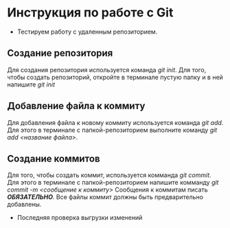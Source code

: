 # Инструкция по работе с Git

* Тестируем работу с удаленным репозиторием.

## Создание репозитория
Для создания репозитория используется команда *git init*. Для того, чтобы создать репозиторий, откройте в терминале пустую папку и в ней напишите *git init*

## Добавление файла к коммиту
Для добавления файла к новому коммиту используется команда *git add*. Для этого в терминале с папкой-репозиторием выполните команду *git add <название файла>*.

## Создание коммитов
Для того, чтобы создать коммит, используется комманда *git commit*. Для этого в терминале  с папкой-репозиторием напишите комманду *git commit -m <сообщение к коммиту>* Сообщения к коммитам писать ***ОБЯЗАТЕЛЬНО***.
Все файлы коммит должны быть предварительно добавлены.

* Последняя проверка выгрузки изменений